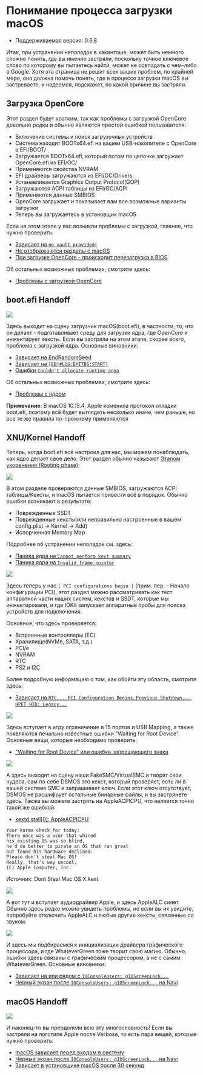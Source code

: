 # Понимание процесса загрузки macOS

* Поддерживаемая версия: 0.6.8

Итак, при устранении неполадок в хакинтоше, может быть немного сложно понять, *где* вы именно застряли, поскольку точное ключевое слово по которому вы пытаетесь найти, может не совпадать с чем-либо в Google. Хотя эта страница не решит всех ваших проблем, по крайней мере, она должна помочь понять, где в процессе загрузки macOS вы застреваете, и надеемся, подскажет, по какой причине вы застряли.

## Загрузка OpenCore

Этот раздел будет кратким, так как проблемы с загрузкой OpenCore довольно редки и обычно являются простой ошибкой пользователя:

* Включение системы и поиск загрузочных устройств
* Система находит BOOTx64.efi на вашем USB-накопителе с OpenCore в EFI/BOOT/
* Загружается BOOTx64.efi, который потом по цепочке загружает OpenCore.efi из EFI/OC/
* Применяются свойства NVRAM
* EFI драйверы загружаются из EFI/OC/Drivers
* Устанавливается Graphics Output Protocol(GOP)
* Загружаются ACPI таблицы из EFI/OC/ACPI
* Применяются данные SMBIOS
* OpenCore загружает и показывает вам все возможные варианты загрузки
* Теперь вы загружаетесь в установщик macOS

Если на этом этапе у вас возникли проблемы с загрузкой, главное, что нужно проверить:

* [Зависает на `no vault provided!`](./extended/opencore-issues.md#зависает-на-no-vault-provided)
* [Не отображаются разделы с macOS](./extended/opencore-issues.md#не-отображаются-разделы-с-macos)
* [При загрузке OpenCore - происходит перезагрузка в BIOS](./extended/opencore-issues.md#при-загрузке-opencore-происходит-перезагрузка-в-bios)

Об остальных возможных проблемах, смотрите здесь:

* [Проблемы с загрузкой OpenCore](./extended/opencore-issues.md)

## boot.efi Handoff

![](../../img/troubleshooting/boot-md/1-boot-efi.png)

Здесь выходит на сцену загрузчик macOS(boot.efi), в частности, то, что он делает - подготавливает среду для загрузки ядра, где OpenCore и инжектирует кексты. Если вы застряли на этом этапе, скорее всего, проблема с загрузкой ядра. Основные виновники:

* [Зависает на EndRandomSeed](./extended/kernel-issues.md#зависает-на-endrandomseed)
* [Зависает на `[EB|#LOG:EXITBS:START]`](./extended/kernel-issues.md#зависает-на-eb-log-exitbs-start)
* [Ошибки `Couldn't allocate runtime area`](./extended/kernel-issues.md#ошибки-couldn-t-allocate-runtime-area)

Об остальных возможных проблемах, смотрите здесь:

* [Проблемы с ядром](./extended/kernel-issues.md)

**Примечание**: В macOS 10.15.4, Apple изменила протокол отладки boot.efi, поэтому всё будет выглядеть несколько иначе, чем раньше, но все те же правила по-прежнему применяются

## XNU/Kernel Handoff

Теперь, когда boot.efi всё настроил для нас, мы можем понаблюдать, как ядро делает свое дело. Этот раздел обычно называют [Этапом укоренения (Rooting phase)](https://developer.apple.com/library/archive/documentation/Darwin/Conceptual/KernelProgramming/booting/booting.html):

![](../../img/troubleshooting/boot-md/2-kernel-start.png)

В этом разделе проверяются данные SMBIOS, загружаются ACPI таблицы/Кексты, и macOS пытается привести всё в порядок. Обычно ошибки возникают в результате:

* Поврежденные SSDT
* Поврежденные кексты(или неправильно настроенные в вашем config.plist -> Kernel -> Add)
* Испорченная Memory Map

Подробнее об устранении неполадок см. здесь:

* [Паника ядра на `Cannot perform kext summary`](./extended/kernel-issues.md#паника-ядра-на-cannot-perform-kext-summary)
* [Паника ядра на `Invalid frame pointer`](./extended/kernel-issues.md#паника-ядра-на-invalid-frame-pointer)

![](../../img/troubleshooting/boot-md/5-apfs-module.png)

Здесь теперь у нас `[ PCI configurations begin ]` (прим. пер. - Начало конфигурации PCI), этот раздел можно рассматривать как тест аппаратной части наших систем, кекстов и SSDT, которые мы инжектировали, и где IOKit запускает аппаратные пробы для поиска устройств для подключения.

Основное, что здесь проверяется:

* Встроенные контроллеры (EC)
* Хранилище(NVMe, SATA, т.д.)
* PCI/e
* NVRAM
* RTC
* PS2 и I2C

Более подробную информацию о том, как обойти эту область, смотрите здесь:

* [Зависает на `RTC...`, `PCI Configuration Begins`, `Previous Shutdown...`, `HPET`, `HID: Legacy...`](./extended/kernel-issues.md#зависает-на-rtc-pci-configuration-begins-previous-shutdown-hpet-hid-legacy)

![](../../img/troubleshooting/boot-md/6-USB-setup.png)

Здесь вступает в игру ограничение в 15 портов и USB Mapping, а также появляются печально известные ошибки "Waiting for Root Device". Основные вещи, которые необходимо проверить:

* ["Waiting for Root Device" или ошибка запрещающего знака](./extended/kernel-issues.md#waiting-for-root-device-или-ошибка-запрещающего-знака)

![](../../img/troubleshooting/boot-md/8-dsmos-arrived.png)

А здесь выходят на сцену наши FakeSMC/VirtualSMC и творят свои чудеса, сам по себе DSMOS это кекст, который проверяет, есть ли в вашей системе SMC и запрашивает ключ. Если этот ключ отсутствует, DSMOS не расшифрует остальные бинарные файлы, и вы застрянете здесь. Также вы можете застрять на AppleACPICPU, что является точно такой же ошибкой.

* [kextd stall[0]: AppleACPICPU](./extended/kernel-issues.md#kextd-stall-0-appleacpicpu)

```
Your karma check for today:
There once was a user that whined
his existing OS was so blind,
he'd do better to pirate an OS that ran great
but found his hardware declined.
Please don't steal Mac OS!
Really, that's way uncool.
(C) Apple Computer, Inc.
```

Источник: Dont Steal Mac OS X.kext

![](../../img/troubleshooting/boot-md/9-audio.png)

А вот тут и вступает аудиодрайвер Apple, и здесь AppleALC сияет. Обычно здесь редко можно увидеть проблемы, но если вы их увидите, попробуйте отключить AppleALC и любые другие кексты, связанные со звуком.

![](../../img/troubleshooting/boot-md/10-GPU.png)

И здесь мы подбираемся к инициализации драйвера графического процессора, и где WhateverGreen тоже творит свою магию. Обычно, ошибки здесь связаны с графическим процессором, а не с самим WhateverGreen. Основные виновники:

* [Зависает на или рядом с `IOConsoleUsers: gIOScreenLock...`](./extended/kernel-issues.md#зависает-на-или-рядом-с-ioconsoleusers-gioscreenlock-giolockstate-3)
* [Черный экран после `IOConsoleUsers: gIOScreenLock...` на Navi](./extended/kernel-issues.md#black-screen-after-ioconsoleusers-gioscreenlock-on-navi)

## macOS Handoff

![](../../img/troubleshooting/boot-md/11-boot.png)

И наконец-то вы преодолели всю эту многословность! Если вы застряли на логотипе Apple после Verbose, то есть пара вещей, которые нужно проверить:

* [macOS зависает перед входом в систему](./extended/kernel-issues.md#macos-зависает-перед-входом-в-систему)
* [Черный экран после `IOConsoleUsers: gIOScreenLock...` на Navi](./extended/kernel-issues.md#черныи-экран-после-ioconsoleusers-gioscreenlock-на-navi)
* [Зависает в установщике macOS после 30 секунд](./extended/userspace-issues.md#зависает-в-установщике-macos-по-прошествию-30-секунд)
